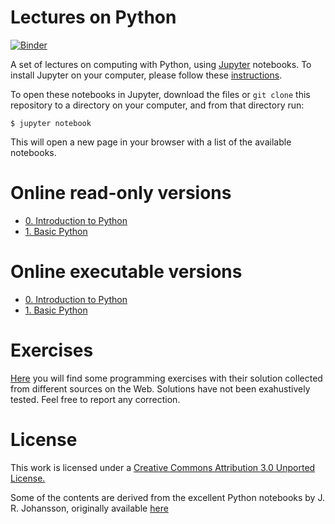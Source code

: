 # Lectures on Python
[![Binder](https://mybinder.org/badge_logo.svg)](https://mybinder.org/v2/gh/tonellotto/cloud-computing/master/python)

A set of lectures on computing with Python, using [Jupyter](https://jupyter.org) notebooks. To install Jupyter on your computer, please follow these [instructions](http://jupyter.readthedocs.io/en/latest/install.html).

To open these notebooks in Jupyter, download the files or `git clone` this repository to a directory on your computer, and from that directory run:

```shell
$ jupyter notebook
```

This will open a new page in your browser with a list of the available notebooks.

# Online read-only versions

* [0. Introduction to Python](https://nbviewer.jupyter.org/github/tonellotto/cloud-computing/blob/master/python/0.%20Introduction%20to%20Python.ipynb)
* [1. Basic Python](https://nbviewer.jupyter.org/github/tonellotto/cloud-computing/blob/master/python/1.%20Basic%20Python.ipynb)

# Online executable versions

* [0. Introduction to Python](https://mybinder.org/v2/gh/tonellotto/cloud-computing/master/python?filepath=0.%20Introduction%20to%20Python.ipynb)
* [1. Basic Python](https://mybinder.org/v2/gh/tonellotto/cloud-computing/master/python?filepath=1.%20Basic%20Python.ipynb)

# Exercises

[Here](other_exercises.md) you will find some programming exercises with their solution collected from different sources on the Web.
Solutions have not been exahustively tested. Feel free to report any correction.

# License

This work is licensed under a [Creative Commons Attribution 3.0 Unported License.](http://creativecommons.org/licenses/by/3.0/)

Some of the contents are derived from the excellent Python notebooks by J. R. Johansson, originally available [here](https://github.com/jrjohansson/scientific-python-lectures)
